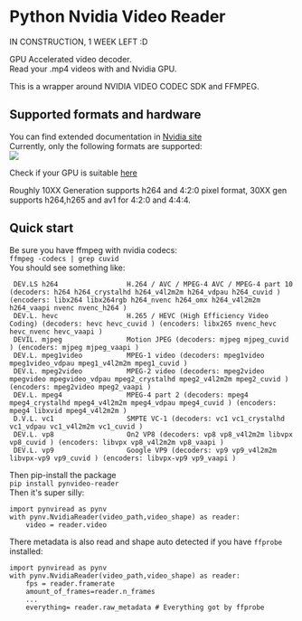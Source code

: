 # Python Nvidia Video Reader

IN CONSTRUCTION, 1 WEEK LEFT :D  

GPU Accelerated video decoder.  
Read your .mp4 videos with and Nvidia GPU.  

This is a wrapper around NVIDIA VIDEO CODEC SDK and FFMPEG.

## Supported formats and hardware  
You can find extended documentation in [Nvidia site](https://docs.nvidia.com/video-technologies/video-codec-sdk/ffmpeg-with-nvidia-gpu/index.html)  
Currently, only the following formats are supported:  
![](https://developer.nvidia.com/sites/default/files/akamai/designworks/images-videocodec/VCSDK_007a.png)  

Check if your GPU is suitable [here](https://developer.nvidia.com/video-encode-and-decode-gpu-support-matrix-new#Encoder)  

Roughly 10XX Generation supports h264 and 4:2:0 pixel format,
30XX gen supports h264,h265 and av1 for 4:2:0 and 4:4:4.  

## Quick start  
Be sure you have ffmpeg with nvidia codecs:  
`ffmpeg -codecs | grep cuvid`  
You should see something like:   
```
 DEV.LS h264                 H.264 / AVC / MPEG-4 AVC / MPEG-4 part 10 (decoders: h264 h264_crystalhd h264_v4l2m2m h264_vdpau h264_cuvid ) (encoders: libx264 libx264rgb h264_nvenc h264_omx h264_v4l2m2m h264_vaapi nvenc nvenc_h264 )
 DEV.L. hevc                 H.265 / HEVC (High Efficiency Video Coding) (decoders: hevc hevc_cuvid ) (encoders: libx265 nvenc_hevc hevc_nvenc hevc_vaapi )
 DEVIL. mjpeg                Motion JPEG (decoders: mjpeg mjpeg_cuvid ) (encoders: mjpeg mjpeg_vaapi )
 DEV.L. mpeg1video           MPEG-1 video (decoders: mpeg1video mpeg1video_vdpau mpeg1_v4l2m2m mpeg1_cuvid )
 DEV.L. mpeg2video           MPEG-2 video (decoders: mpeg2video mpegvideo mpegvideo_vdpau mpeg2_crystalhd mpeg2_v4l2m2m mpeg2_cuvid ) (encoders: mpeg2video mpeg2_vaapi )
 DEV.L. mpeg4                MPEG-4 part 2 (decoders: mpeg4 mpeg4_crystalhd mpeg4_v4l2m2m mpeg4_vdpau mpeg4_cuvid ) (encoders: mpeg4 libxvid mpeg4_v4l2m2m )
 D.V.L. vc1                  SMPTE VC-1 (decoders: vc1 vc1_crystalhd vc1_vdpau vc1_v4l2m2m vc1_cuvid )
 DEV.L. vp8                  On2 VP8 (decoders: vp8 vp8_v4l2m2m libvpx vp8_cuvid ) (encoders: libvpx vp8_v4l2m2m vp8_vaapi )
 DEV.L. vp9                  Google VP9 (decoders: vp9 vp9_v4l2m2m libvpx-vp9 vp9_cuvid ) (encoders: libvpx-vp9 vp9_vaapi )
```
Then pip-install the package  
`pip install pynvideo-reader`  
Then it's super silly:  

```
import pynviread as pynv
with pynv.NvidiaReader(video_path,video_shape) as reader:
    video = reader.video
```
There metadata is also read and shape auto detected if you have
`ffprobe` installed:  
```
import pynviread as pynv
with pynv.NvidiaReader(video_path,video_shape) as reader:
    fps = reader.framerate
    amount_of_frames=reader.n_frames
    ...
    everything= reader.raw_metadata # Everything got by ffprobe

```


